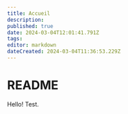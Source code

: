 ```yaml
---
title: Accueil
description: 
published: true
date: 2024-03-04T12:01:41.791Z
tags: 
editor: markdown
dateCreated: 2024-03-04T11:36:53.229Z
---
```


# README

Hello! Test.